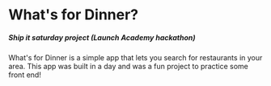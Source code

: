 # What's for Dinner?

##### Ship it saturday project (Launch Academy hackathon)

What's for Dinner is a simple app that lets you search for restaurants in your area. This app was built in a day and was a fun project to practice some front end!


